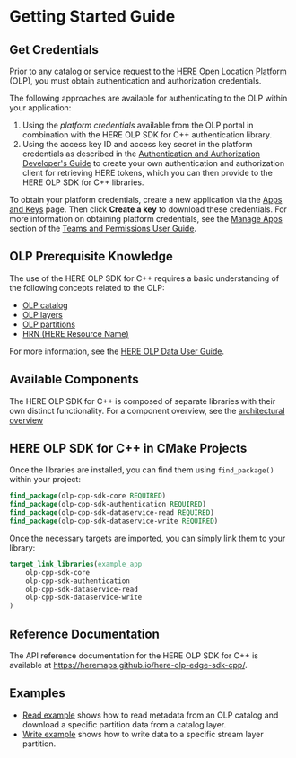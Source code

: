 # Getting Started Guide

## Get Credentials

Prior to any catalog or service request to the [HERE Open Location Platform](https://platform.here.com) (OLP), you must obtain authentication and authorization credentials.

The following approaches are available for authenticating to the OLP within your application:

1. Using the _platform credentials_ available from the OLP portal in combination with the HERE OLP SDK for C++ authentication library.
2. Using the access key ID and access key secret in the platform credentials as described in the [Authentication and Authorization Developer's Guide](https://developer.here.com/olp/documentation/access_control/topics/introduction.html) to create your own authentication and authorization client for retrieving HERE tokens, which you can then provide to the HERE OLP SDK for C++ libraries.

To obtain your platform credentials, create a new application via the [Apps and Keys](https://platform.here.com/profile/apps-and-keys) page. Then click **Create a key** to download these credentials. For more information on obtaining platform credentials, see the [Manage Apps](https://developer.here.com/olp/documentation/access-control/user-guide/topics/manage-apps.html) section of the [Teams and Permissions User Guide](https://developer.here.com/olp/documentation/access-control/user-guide/index.html).

## OLP Prerequisite Knowledge

The use of the HERE OLP SDK for C++ requires a basic understanding of the following concepts related to the OLP:

* [OLP catalog](https://developer.here.com/olp/documentation/data-user-guide/shared_content/topics/olp/concepts/catalogs.html)
* [OLP layers](https://developer.here.com/olp/documentation/data-user-guide/shared_content/topics/olp/concepts/layers.html)
* [OLP partitions](https://developer.here.com/olp/documentation/data-user-guide/shared_content/topics/olp/concepts/partitions.html)
* [HRN (HERE Resource Name)](https://developer.here.com/olp/documentation/data-user-guide/shared_content/topics/olp/concepts/hrn.html)

For more information, see the [HERE OLP Data User Guide](https://developer.here.com/olp/documentation/data-user-guide/index.html).

## Available Components

The HERE OLP SDK for C++ is composed of separate libraries with their own distinct functionality. For a component overview, see the [architectural overview](OverallArchitecture.md)

## HERE OLP SDK for C++ in CMake Projects

Once the libraries are installed, you can find them using `find_package()` within your project:

```CMake
find_package(olp-cpp-sdk-core REQUIRED)
find_package(olp-cpp-sdk-authentication REQUIRED)
find_package(olp-cpp-sdk-dataservice-read REQUIRED)
find_package(olp-cpp-sdk-dataservice-write REQUIRED)
```

Once the necessary targets are imported, you can simply link them to your library:

```CMake
target_link_libraries(example_app
    olp-cpp-sdk-core
    olp-cpp-sdk-authentication
    olp-cpp-sdk-dataservice-read
    olp-cpp-sdk-dataservice-write
)
```

## Reference Documentation

The API reference documentation for the HERE OLP SDK for C++ is available at https://heremaps.github.io/here-olp-edge-sdk-cpp/.


## Examples

* [Read example](dataservice-read-catalog-example.md) shows how to read metadata from an OLP catalog and download a specific partition data from a catalog layer.
* [Write example](dataservice-write-example.md) shows how to write data to a specific stream layer partition.
